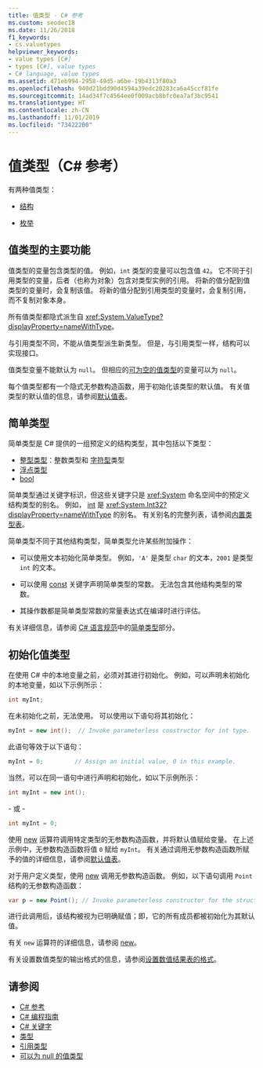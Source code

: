 ```yaml
---
title: 值类型 - C# 参考
ms.custom: seodec18
ms.date: 11/26/2018
f1_keywords:
- cs.valuetypes
helpviewer_keywords:
- value types [C#]
- types [C#], value types
- C# language, value types
ms.assetid: 471eb994-2958-49d5-a6be-19b4313f80a3
ms.openlocfilehash: 940d21bdd90d4594a39edc20283ca6a45ccf81fe
ms.sourcegitcommit: 14ad34f7c4564ee0f009acb8bfc0ea7af3bc9541
ms.translationtype: HT
ms.contentlocale: zh-CN
ms.lasthandoff: 11/01/2019
ms.locfileid: "73422200"
---
```

# <a name="value-types-c-reference"></a>值类型（C# 参考）

有两种值类型：

- [结构](struct.md)

- [枚举](enum.md)

## <a name="main-features-of-value-types"></a>值类型的主要功能

值类型的变量包含类型的值。 例如，`int` 类型的变量可以包含值 `42`。 它不同于引用类型的变量，后者（也称为对象）包含对类型实例的引用。 将新的值分配到值类型的变量时，会复制该值。 将新的值分配到引用类型的变量时，会复制引用，而不复制对象本身。

所有值类型都隐式派生自 <xref:System.ValueType?displayProperty=nameWithType>。

与引用类型不同，不能从值类型派生新类型。 但是，与引用类型一样，结构可以实现接口。

值类型变量不能默认为 `null`。 但相应的[可为空的值类型](../../programming-guide/nullable-types/index.md)的变量可以为 `null`。

每个值类型都有一个隐式无参数构造函数，用于初始化该类型的默认值。 有关值类型的默认值的信息，请参阅[默认值表](default-values-table.md)。

## <a name="simple-types"></a>简单类型

简单类型是 C# 提供的一组预定义的结构类型，其中包括以下类型： 

- [整型类型](../builtin-types/integral-numeric-types.md)：整数类型和 [字符型](char.md)类型
- [浮点类型](../builtin-types/floating-point-numeric-types.md)
- [bool](bool.md)

简单类型通过关键字标识，但这些关键字只是 <xref:System> 命名空间中的预定义结构类型的别名。 例如， [int](../builtin-types/integral-numeric-types.md) 是 <xref:System.Int32?displayProperty=nameWithType> 的别名。 有关别名的完整列表，请参阅[内置类型表](built-in-types-table.md)。

简单类型不同于其他结构类型，简单类型允许某些附加操作：

- 可以使用文本初始化简单类型。 例如，`'A'` 是类型 `char` 的文本，`2001` 是类型 `int` 的文本。

- 可以使用 [const](const.md) 关键字声明简单类型的常数。 无法包含其他结构类型的常数。

- 其操作数都是简单类型常数的常量表达式在编译时进行评估。

有关详细信息，请参阅 [C# 语言规范](/dotnet/csharp/language-reference/language-specification/introduction)中的[简单类型](~/_csharplang/spec/types.md#simple-types)部分。

## <a name="initializing-value-types"></a>初始化值类型

在使用 C# 中的本地变量之前，必须对其进行初始化。 例如，可以声明未初始化的本地变量，如以下示例所示：

```csharp
int myInt;
```

在未初始化之前，无法使用。 可以使用以下语句将其初始化：

```csharp
myInt = new int();  // Invoke parameterless constructor for int type.
```

此语句等效于以下语句：

```csharp
myInt = 0;         // Assign an initial value, 0 in this example.
```

当然，可以在同一语句中进行声明和初始化，如以下示例所示：

```csharp
int myInt = new int();
```

\- 或 -

```csharp
int myInt = 0;
```

使用 [new](../operators/new-operator.md) 运算符调用特定类型的无参数构造函数，并将默认值赋给变量。 在上述示例中，无参数构造函数将值 `0` 赋给 `myInt`。 有关通过调用无参数构造函数所赋予的值的详细信息，请参阅[默认值表](default-values-table.md)。

对于用户定义类型，使用 [new](../operators/new-operator.md) 调用无参数构造函数。 例如，以下语句调用 `Point` 结构的无参数构造函数：

```csharp
var p = new Point(); // Invoke parameterless constructor for the struct.
```

进行此调用后，该结构被视为已明确赋值；即，它的所有成员都被初始化为其默认值。

有关 `new` 运算符的详细信息，请参阅 [new](../operators/new-operator.md)。

有关设置数值类型的输出格式的信息，请参阅[设置数值结果表的格式](formatting-numeric-results-table.md)。

## <a name="see-also"></a>请参阅

- [C# 参考](../index.md)
- [C# 编程指南](../../programming-guide/index.md)
- [C# 关键字](index.md)
- [类型](/dotnet/csharp/language-reference/keywords)
- [引用类型](reference-types.md)
- [可以为 null 的值类型](../../programming-guide/nullable-types/index.md)
